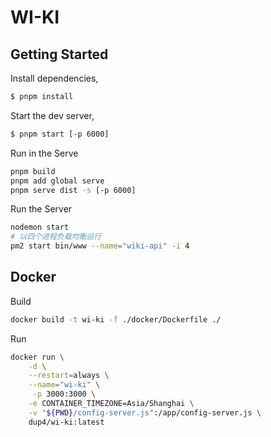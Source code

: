 # WI-KI

## Getting Started

Install dependencies,

```bash
$ pnpm install
```

Start the dev server,

```bash
$ pnpm start [-p 6000]
```

Run in the Serve

```bash
pnpm build
pnpm add global serve
pnpm serve dist -s [-p 6000]
```

Run the Server

```bash
nodemon start
# 以四个进程负载均衡运行
pm2 start bin/www --name="wiki-api" -i 4
```

## Docker

Build

```bash
docker build -t wi-ki -f ./docker/Dockerfile ./
```

Run

```bash
docker run \
    -d \
    --restart=always \
    --name="wi-ki" \
     -p 3000:3000 \
    -e CONTAINER_TIMEZONE=Asia/Shanghai \
    -v "${PWD}/config-server.js":/app/config-server.js \
    dup4/wi-ki:latest
```

